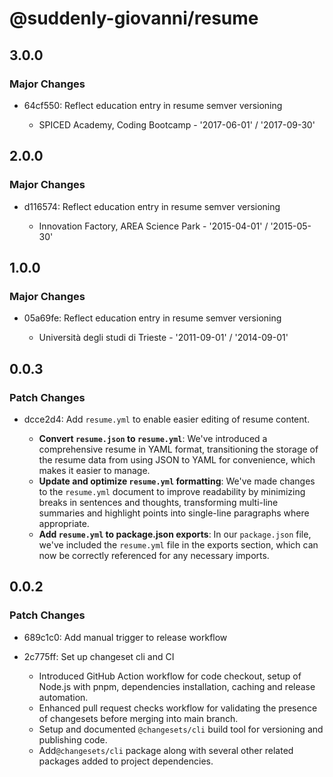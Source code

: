 # @suddenly-giovanni/resume

## 3.0.0

### Major Changes

- 64cf550: Reflect education entry in resume semver versioning

  - SPICED Academy, Coding Bootcamp - '2017-06-01' / '2017-09-30'

## 2.0.0

### Major Changes

- d116574: Reflect education entry in resume semver versioning

  - Innovation Factory, AREA Science Park - '2015-04-01' / '2015-05-30'

## 1.0.0

### Major Changes

- 05a69fe: Reflect education entry in resume semver versioning

  - Università degli studi di Trieste - '2011-09-01' / '2014-09-01'

## 0.0.3

### Patch Changes

- dcce2d4: Add `resume.yml` to enable easier editing of resume content.

  - **Convert `resume.json` to `resume.yml`**: We've introduced a comprehensive resume in YAML format, transitioning the storage of the resume data from using JSON to YAML for convenience, which makes it easier to manage.
  - **Update and optimize `resume.yml` formatting**: We've made changes to the `resume.yml` document to improve readability by minimizing breaks in sentences and thoughts, transforming multi-line summaries and highlight points into single-line paragraphs where appropriate.
  - **Add `resume.yml` to package.json exports**: In our `package.json` file, we've included the `resume.yml` file in the exports section, which can now be correctly referenced for any necessary imports.

## 0.0.2

### Patch Changes

- 689c1c0: Add manual trigger to release workflow
- 2c775ff: Set up changeset cli and CI

  - Introduced GitHub Action workflow for code checkout, setup of Node.js with pnpm, dependencies installation, caching and release automation.
  - Enhanced pull request checks workflow for validating the presence of changesets before merging into main branch.
  - Setup and documented `@changesets/cli` build tool for versioning and publishing code.
  - Add`@changesets/cli` package along with several other related packages added to project dependencies.
